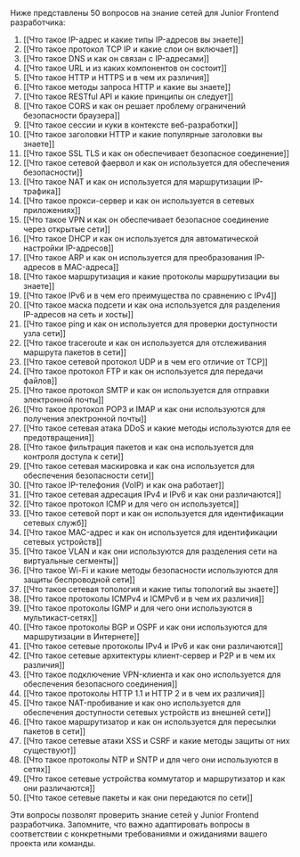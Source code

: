 Ниже представлены 50 вопросов на знание сетей для Junior Frontend разработчика:

1. [[Что такое IP-адрес и какие типы IP-адресов вы знаете]]
2. [[Что такое протокол TCP IP и какие слои он включает]]
3. [[Что такое DNS и как он связан с IP-адресами]]
4. [[Что такое URL и из каких компонентов он состоит]]
5. [[Что такое HTTP и HTTPS и в чем их различия]]
6. [[Что такое методы запроса HTTP и какие вы знаете]]
7. [[Что такое RESTful API и какие принципы он следует]]
8. [[Что такое CORS и как он решает проблему ограничений безопасности браузера]]
9. [[Что такое сессии и куки в контексте веб-разработки]]
10. [[Что такое заголовки HTTP и какие популярные заголовки вы знаете]]
11. [[Что такое SSL TLS и как он обеспечивает безопасное соединение]]
12. [[Что такое сетевой фаервол и как он используется для обеспечения безопасности]]
13. [[Что такое NAT и как он используется для маршрутизации IP-трафика]]
14. [[Что такое прокси-сервер и как он используется в сетевых приложениях]]
15. [[Что такое VPN и как он обеспечивает безопасное соединение через открытые сети]]
16. [[Что такое DHCP и как он используется для автоматической настройки IP-адресов]]
17. [[Что такое ARP и как он используется для преобразования IP-адресов в MAC-адреса]]
18. [[Что такое маршрутизация и какие протоколы маршрутизации вы знаете]]
19. [[Что такое IPv6 и в чем его преимущества по сравнению с IPv4]]
20. [[Что такое маска подсети и как она используется для разделения IP-адресов на сеть и хосты]]
21. [[Что такое ping и как он используется для проверки доступности узла сети]]
22. [[Что такое traceroute и как он используется для отслеживания маршрута пакетов в сети]]
23. [[Что такое сетевой протокол UDP и в чем его отличие от TCP]]
24. [[Что такое протокол FTP и как он используется для передачи файлов]]
25. [[Что такое протокол SMTP и как он используется для отправки электронной почты]]
26. [[Что такое протокол POP3 и IMAP и как они используются для получения электронной почты]]
27. [[Что такое сетевая атака DDoS и какие методы используются для ее предотвращения]]
28. [[Что такое фильтрация пакетов и как она используется для контроля доступа к сети]]
29. [[Что такое сетевая маскировка и как она используется для обеспечения безопасности сети]]
30. [[Что такое IP-телефония (VoIP) и как она работает]]
31. [[Что такое сетевая адресация IPv4 и IPv6 и как они различаются]]
32. [[Что такое протокол ICMP и для чего он используется]]
33. [[Что такое сетевой порт и как он используется для идентификации сетевых служб]]
34. [[Что такое MAC-адрес и как он используется для идентификации сетевых устройств]]
35. [[Что такое VLAN и как они используются для разделения сети на виртуальные сегменты]]
36. [[Что такое Wi-Fi и какие методы безопасности используются для защиты беспроводной сети]]
37. [[Что такое сетевая топология и какие типы топологий вы знаете]]
38. [[Что такое протоколы ICMPv4 и ICMPv6 и в чем их различия]]
39. [[Что такое протоколы IGMP и для чего они используются в мультикаст-сетях]]
40. [[Что такое протоколы BGP и OSPF и как они используются для маршрутизации в Интернете]]
41. [[Что такое сетевые протоколы IPv4 и IPv6 и как они различаются]]
42. [[Что такое сетевые архитектуры клиент-сервер и P2P и в чем их различия]]
43. [[Что такое подключение VPN-клиента и как оно используется для обеспечения безопасного соединения]]
44. [[Что такое протоколы HTTP 1.1 и HTTP 2 и в чем их различия]]
45. [[Что такое NAT-пробивание и как оно используется для обеспечения доступности сетевых устройств из внешней сети]]
46. [[Что такое маршрутизатор и как он используется для пересылки пакетов в сети]]
47. [[Что такое сетевые атаки XSS и CSRF и какие методы защиты от них существуют]]
48. [[Что такое протоколы NTP и SNTP и для чего они используются в сетях]]
49. [[Что такое сетевые устройства коммутатор и маршрутизатор и как они различаются]]
50. [[Что такое сетевые пакеты и как они передаются по сети]]

Эти вопросы позволят проверить знание сетей у Junior Frontend разработчика. Запомните, что важно адаптировать вопросы в соответствии с конкретными требованиями и ожиданиями вашего проекта или команды.